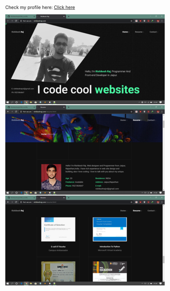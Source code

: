 Check my profile here:  <a href="http://rishikeshraj.com/">Click here</a>


<img src="rishi.png">

<img src="p1.png">
<img src="p2.png">
